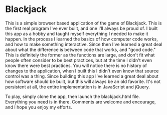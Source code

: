 # Blackjack
This is a simple browser based application of the game of Blackjack. This is the first real program I've ever built, and one I'll always be proud of. I built this app as a hobby and taught myself everything I needed to make it happen. In the process I learned the basics of how computer code works, and how to make something interactive. Since then I've learned a great deal about what the difference is between code that works, and "good code." This is definitely the former as the functions are large, and don't fit what people often consider to be best practices, but at the time I didn't even know there were best practices. You will notice there is no history of changes to the application, when I built this I didn't even know that source control was a thing. Since building this app I've learned a great deal about how software should be built, but this will always be an old favorite. It's not persistent at all, the entire implementation is in JavaScript and jQuery.

To play, simply clone the app, then launch the blackjack.html file. Everything you need is in there. Comments are welcome and encourage, and I hope you enjoy my efforts.
